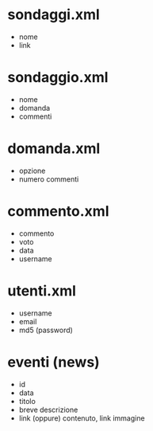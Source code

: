 # sondaggi.xml
- nome
- link

# sondaggio.xml
- nome
- domanda
- commenti

# domanda.xml
- opzione
- numero commenti

# commento.xml
- commento
- voto
- data
- username

# utenti.xml
- username
- email
- md5 (password)

# eventi (news)
- id
- data
- titolo
- breve descrizione
- link (oppure) contenuto, link immagine

